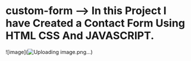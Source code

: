 # custom-form --> In this Project I have Created a Contact Form Using HTML CSS And JAVASCRIPT.
![image](![Uploading image.png…]())


